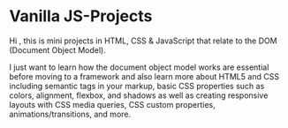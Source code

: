 # Vanilla JS-Projects


Hi , this is mini projects in HTML, CSS & JavaScript that relate to the DOM (Document Object Model).



I just want to learn how the document object model works are essential before moving to a framework and also learn more about HTML5 and CSS including semantic tags in your markup, basic CSS properties such as colors, alignment, flexbox, and shadows as well as creating responsive layouts with CSS media queries, CSS custom properties, animations/transitions, and more.
